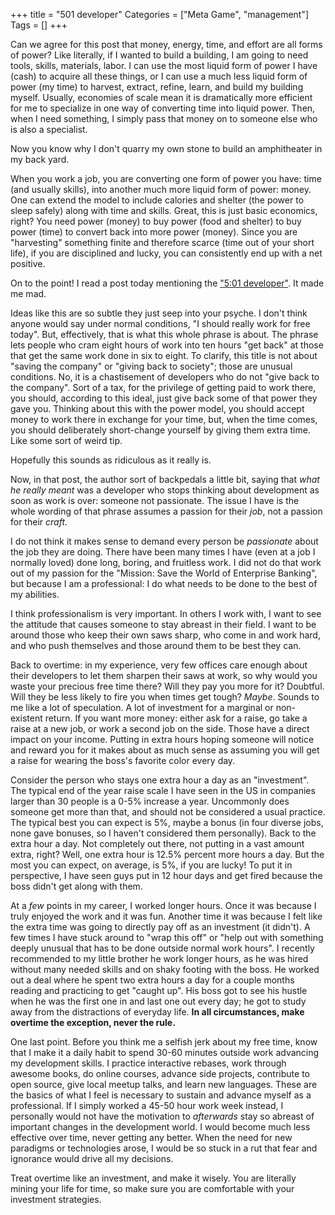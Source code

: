 +++
title = "501 developer"
Categories = ["Meta Game", "management"]
Tags = []
+++

<p>
  Can we agree for this post that money, energy, time, and effort are
  all forms of power? Like literally, if I wanted to build a building,
  I am going to need tools, skills, materials, labor. I can use the
  most liquid form of power I have (cash) to acquire all these things,
  or I can use a much less liquid form of power (my time) to harvest,
  extract, refine, learn, and build my building myself. Usually,
  economies of scale mean it is dramatically more efficient for me to
  specialize in one way of converting time into liquid power. Then,
  when I need something, I simply pass that money on to someone else
  who is also a specialist.
</p>
<p>
  Now you know why I don't quarry my own stone to build an
  amphitheater in my back yard.
</p>
<p>
  When you work a job, you are converting one form of power you have:
  time (and usually skills), into another much more liquid form of
  power: money. One can extend the model to include calories and
  shelter (the power to sleep safely) along with time and skills.
  Great, this is just basic economics, right? You need power (money)
  to buy power (food and shelter) to buy power (time) to convert back
  into more power (money). Since you are "harvesting" something finite
  and therefore scarce (time out of your short life), if you are
  disciplined and lucky, you can consistently end up with a net
  positive.
</p>
<p>
  On to the point! I read a post today mentioning
  the <a href="http://www.hanselman.com/blog/DarkMatterDevelopersTheUnseen99.aspx">"5:01 developer"</a>. It made me mad.
</p>
<p>
  Ideas like this are so subtle they just seep into your psyche. I
  don't think anyone would say under normal conditions, "I should
  really work for free today". But, effectively, that is what this
  whole phrase is about. The phrase lets people who cram eight hours
  of work into ten hours "get back" at those that get the same work
  done in six to eight. To clarify, this title is not about "saving
  the company" or "giving back to society"; those are unusual
  conditions. No, it is a chastisement of developers who do not "give
  back to the company". Sort of a tax, for the privilege of getting
  paid to work there, you should, according to this ideal, just give
  back some of that power they gave you. Thinking about this with the
  power model, you should accept money to work there in exchange for
  your time, but, when the time comes, you should deliberately
  short-change yourself by giving them extra time. Like some sort of
  weird tip.
</p>
<p>
  Hopefully this sounds as ridiculous as it really is.
</p>
<p>
  Now, in that post, the author sort of backpedals a little bit,
  saying that <i>what he really meant</i> was a developer who stops
  thinking about development as soon as work is over: someone not
  passionate. The issue I have is the whole wording of that phrase
  assumes a passion for their <i>job</i>, not a passion for
  their <i>craft</i>.
</p>
<p>
  I do not think it makes sense to demand every person
  be <i>passionate</i> about the job they are doing. There have been
  many times I have (even at a job I normally loved) done long,
  boring, and fruitless work. I did not do that work out of my passion
  for the "Mission: Save the World of Enterprise Banking", but because
  I am a professional: I do what needs to be done to the best of my
  abilities.
</p>
<p>
  I think professionalism is very important. In others I work with, I
  want to see the attitude that causes someone to stay abreast in
  their field. I want to be around those who keep their own saws
  sharp, who come in and work hard, and who push themselves and those
  around them to be best they can.
</p>
<p>
  Back to overtime: in my experience, very few offices care enough
  about their developers to let them sharpen their saws at work, so
  why would you waste your precious free time there? Will they pay you
  more for it? Doubtful. Will they be less likely to fire you when
  times get tough? <i>Maybe</i>. Sounds to me like a lot of
  speculation. A lot of investment for a marginal or non-existent
  return. If you want more money: either ask for a raise, go take a
  raise at a new job, or work a second job on the side. Those have a
  direct impact on your income. Putting in extra hours hoping someone
  will notice and reward you for it makes about as much sense as
  assuming you will get a raise for wearing the boss's favorite color
  every day.
</p>
<p>
  Consider the person who stays one extra hour a day as an
  "investment". The typical end of the year raise scale I have seen in
  the US in companies larger than 30 people is a 0-5% increase a
  year. Uncommonly does someone get more than that, and should not be
  considered a usual practice. The typical best you can expect is
  5%, maybe a bonus (in four diverse jobs, none gave bonuses, so I
  haven't considered them personally). Back to the extra hour a day. Not
  completely out there, not putting in a vast amount extra, right?
  Well, one extra hour is 12.5% percent more hours a day. But the most
  you can expect, on average, is 5%, if you are lucky! To put it in
  perspective, I have seen guys put in 12 hour days and get fired
  because the boss didn't get along with them.
</p>
<p>
  At a <i>few</i> points in my career, I worked longer hours. Once it
  was because I truly enjoyed the work and it was fun. Another time it
  was because I felt like the extra time was going to directly pay off
  as an investment (it didn't). A few times I have stuck around to
  "wrap this off" or "help out with something deeply unusual that has
  to be done outside normal work hours". I recently recommended to my
  little brother he work longer hours, as he was hired without many
  needed skills and on shaky footing with the boss. He worked out a
  deal where he spent two extra hours a day for a couple months
  reading and practicing to get "caught up". His boss got to see his
  hustle when he was the first one in and last one out every day; he
  got to study away from the distractions of everyday life. <b>In all
  circumstances, make overtime the exception, never the rule.</b>
</p>
<p>
  One last point. Before you think me a selfish jerk about my free
  time, know that I make it a daily habit to spend 30-60 minutes
  outside work advancing my development skills. I practice interactive
  rebases, work through awesome books, do online courses, advance side
  projects, contribute to open source, give local meetup talks, and
  learn new languages. These are the basics of what I feel is
  necessary to sustain and advance myself as a professional. If I
  simply worked a 45-50 hour work week instead, I personally would not
  have the motivation to <i>afterwards</i> stay so abreast of
  important changes in the development world. I would become much less
  effective over time, never getting any better. When the need for new
  paradigms or technologies arose, I would be so stuck in a rut that
  fear and ignorance would drive all my decisions.
</p>
<p>
  Treat overtime like an investment, and make it wisely. You are
  literally mining your life for time, so make sure you are
  comfortable with your investment strategies.
</p>

